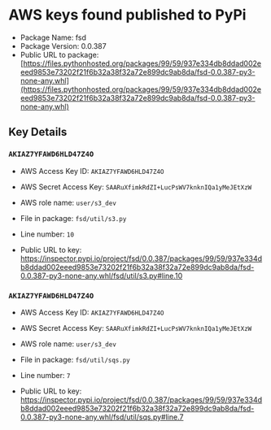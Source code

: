 # AWS keys found published to PyPi

* Package Name: fsd
* Package Version: 0.0.387
* Public URL to package: [https://files.pythonhosted.org/packages/99/59/937e334db8ddad002eeed9853e73202f21f6b32a38f32a72e899dc9ab8da/fsd-0.0.387-py3-none-any.whl](https://files.pythonhosted.org/packages/99/59/937e334db8ddad002eeed9853e73202f21f6b32a38f32a72e899dc9ab8da/fsd-0.0.387-py3-none-any.whl)

## Key Details

### `AKIAZ7YFAWD6HLD47Z4O`

* AWS Access Key ID: `AKIAZ7YFAWD6HLD47Z4O`
* AWS Secret Access Key: `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` 
* AWS role name: `user/s3_dev`
* File in package: `fsd/util/s3.py`
* Line number: `10`

* Public URL to key: https://inspector.pypi.io/project/fsd/0.0.387/packages/99/59/937e334db8ddad002eeed9853e73202f21f6b32a38f32a72e899dc9ab8da/fsd-0.0.387-py3-none-any.whl/fsd/util/s3.py#line.10



### `AKIAZ7YFAWD6HLD47Z4O`

* AWS Access Key ID: `AKIAZ7YFAWD6HLD47Z4O`
* AWS Secret Access Key: `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` 
* AWS role name: `user/s3_dev`
* File in package: `fsd/util/sqs.py`
* Line number: `7`

* Public URL to key: https://inspector.pypi.io/project/fsd/0.0.387/packages/99/59/937e334db8ddad002eeed9853e73202f21f6b32a38f32a72e899dc9ab8da/fsd-0.0.387-py3-none-any.whl/fsd/util/sqs.py#line.7


